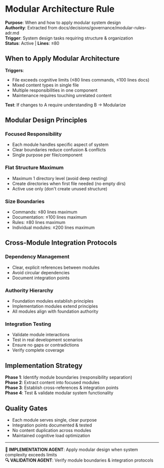 # Modular Architecture Rule

**Purpose**: When and how to apply modular system design  
**Authority**: Extracted from docs/decisions/governance/modular-rules-adr.md  
**Trigger**: System design tasks requiring structure & organization  
**Status**: Active | **Lines**: ≤80

## When to Apply Modular Architecture

**Triggers**:
- File exceeds cognitive limits (≤80 lines commands, ≤100 lines docs)
- Mixed content types in single file
- Multiple responsibilities in one component
- Maintenance requires touching unrelated content

**Test**: If changes to A require understanding B → Modularize

## Modular Design Principles

### Focused Responsibility
- Each module handles specific aspect of system
- Clear boundaries reduce confusion & conflicts
- Single purpose per file/component

### Flat Structure Maximum
- Maximum 1 directory level (avoid deep nesting)
- Create directories when first file needed (no empty dirs)
- Active use only (don't create unused structure)

### Size Boundaries
- Commands: ≤80 lines maximum
- Documentation: ≤100 lines maximum  
- Rules: ≤80 lines maximum
- Individual modules: ≤200 lines maximum

## Cross-Module Integration Protocols

### Dependency Management
- Clear, explicit references between modules
- Avoid circular dependencies
- Document integration points

### Authority Hierarchy
- Foundation modules establish principles
- Implementation modules extend principles  
- All modules align with foundation authority

### Integration Testing
- Validate module interactions
- Test in real development scenarios
- Ensure no gaps or contradictions
- Verify complete coverage

## Implementation Strategy

**Phase 1**: Identify module boundaries (responsibility separation)  
**Phase 2**: Extract content into focused modules  
**Phase 3**: Establish cross-references & integration points  
**Phase 4**: Test & validate modular system functionality

## Quality Gates

- Each module serves single, clear purpose
- Integration points documented & tested
- No content duplication across modules
- Maintained cognitive load optimization

---

**🤖 IMPLEMENTATION AGENT**: Apply modular design when system complexity exceeds limits  
**🔍 VALIDATION AGENT**: Verify module boundaries & integration protocols